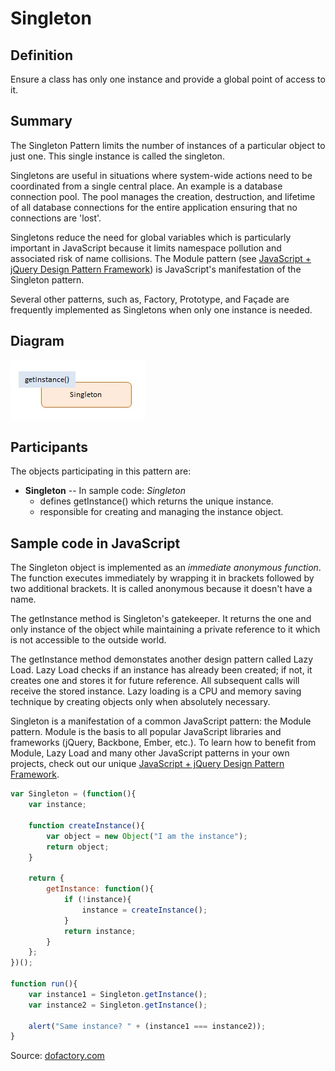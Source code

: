 Singleton
=========


## Definition

Ensure a class has only one instance and provide a global point of access to it.


## Summary

The Singleton Pattern limits the number of instances of a particular object to just one. This single instance is called the singleton.

Singletons are useful in situations where system-wide actions need to be coordinated from a single central place. An example is a database connection pool. The pool manages the creation, destruction, and lifetime of all database connections for the entire application ensuring that no connections are 'lost'.

Singletons reduce the need for global variables which is particularly important in JavaScript because it limits namespace pollution and associated risk of name collisions. The Module pattern (see [JavaScript + jQuery Design Pattern Framework](http://www.dofactory.com/products/javascript-jquery-design-pattern-framework)) is JavaScript's manifestation of the Singleton pattern.

Several other patterns, such as, Factory, Prototype, and Façade are frequently implemented as Singletons when only one instance is needed.


## Diagram

<img src="./javascript-singleton.jpg" alt="Singleton diagram">


## Participants

The objects participating in this pattern are:

- **Singleton** -- In sample code: _Singleton_
    * defines getInstance() which returns the unique instance.
    * responsible for creating and managing the instance object.


## Sample code in JavaScript

The Singleton object is implemented as an _immediate anonymous function_. The function executes immediately by wrapping it in brackets followed by two additional brackets. It is called anonymous because it doesn't have a name.

The getInstance method is Singleton's gatekeeper. It returns the one and only instance of the object while maintaining a private reference to it which is not accessible to the outside world.

The getInstance method demonstates another design pattern called Lazy Load. Lazy Load checks if an instance has already been created; if not, it creates one and stores it for future reference. All subsequent calls will receive the stored instance. Lazy loading is a CPU and memory saving technique by creating objects only when absolutely necessary.

Singleton is a manifestation of a common JavaScript pattern: the Module pattern. Module is the basis to all popular JavaScript libraries and frameworks (jQuery, Backbone, Ember, etc.). To learn how to benefit from Module, Lazy Load and many other JavaScript patterns in your own projects, check out our unique [JavaScript + jQuery Design Pattern Framework](http://www.dofactory.com/products/javascript-jquery-design-pattern-framework).


```javascript
var Singleton = (function(){
    var instance;

    function createInstance(){
        var object = new Object("I am the instance");
        return object;
    }

    return {
        getInstance: function(){
            if (!instance){
                instance = createInstance();
            }
            return instance;
        }
    };
})();

function run(){
    var instance1 = Singleton.getInstance();
    var instance2 = Singleton.getInstance();

    alert("Same instance? " + (instance1 === instance2));
}
```

Source: [dofactory.com](http://www.dofactory.com/javascript/singleton-design-pattern)